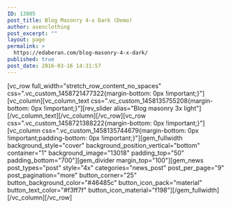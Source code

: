 ```yaml
---
ID: 13005
post_title: Blog Masonry 4-x Dark (Demo)
author: asenclothing
post_excerpt: ""
layout: page
permalink: >
  https://edaberan.com/blog-masonry-4-x-dark/
published: true
post_date: 2016-03-16 14:31:57
---
```

[vc_row full_width="stretch_row_content_no_spaces" css=".vc_custom_1458721477322{margin-bottom: 0px !important;}"][vc_column][vc_column_text css=".vc_custom_1458135755208{margin-bottom: 0px !important;}"][rev_slider alias="Blog masonry 3x light"][/vc_column_text][/vc_column][/vc_row][vc_row css=".vc_custom_1458721388222{margin-bottom: 0px !important;}"][vc_column css=".vc_custom_1458135744679{margin-bottom: 0px !important;padding-bottom: 0px !important;}"][gem_fullwidth background_style="cover" background_position_vertical="bottom" container="1" background_image="13018" padding_top="50" padding_bottom="700"][gem_divider margin_top="100"][gem_news post_types="post" style="4x" categories="news_post" post_per_page="9" post_pagination="more" button_corner="25" button_background_color="#46485c" button_icon_pack="material" button_text_color="#f3ff7f" button_icon_material="f198"][/gem_fullwidth][/vc_column][/vc_row]